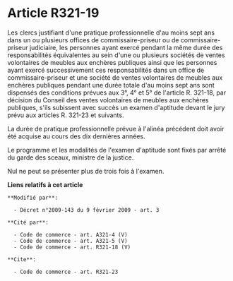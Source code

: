 # Article R321-19

Les clercs justifiant d'une pratique professionnelle d'au moins sept ans dans un ou plusieurs offices de commissaire-priseur
ou de commissaire-priseur judiciaire, les personnes ayant exercé pendant la même durée des responsabilités équivalentes au
sein d'une ou plusieurs sociétés de ventes volontaires de meubles aux enchères publiques ainsi que les personnes ayant exercé
successivement ces responsabilités dans un office de commissaire-priseur et une société de ventes volontaires de meubles aux
enchères publiques pendant une durée totale d'au moins sept ans sont dispensés des conditions prévues aux 3°, 4° et 5° de
l'article R. 321-18, par décision du Conseil des ventes volontaires de meubles aux enchères publiques, s'ils subissent avec
succès un examen d'aptitude devant le jury prévu aux articles R. 321-23 et suivants. 

La durée de pratique professionnelle prévue à l'alinéa précédent doit avoir été acquise au cours des dix dernières années. 

Le programme et les modalités de l'examen d'aptitude sont fixés par arrêté du garde des sceaux, ministre de la justice. 

Nul ne peut se présenter plus de trois fois à l'examen.

**Liens relatifs à cet article**

	**Modifié par**:

	  - Décret n°2009-143 du 9 février 2009 - art. 3

	**Cité par**:

	  - Code de commerce - art. A321-4 (V)
	  - Code de commerce - art. A321-5 (V)
	  - Code de commerce - art. R321-18 (V)

	**Cite**:

	  - Code de commerce - art. R321-23
